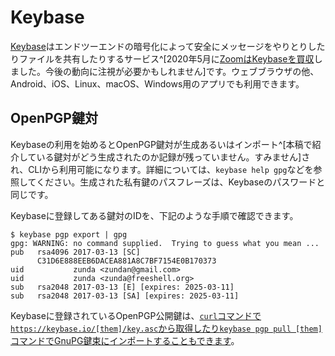 # Keybase
[Keybase](https://keybase.io/)はエンドツーエンドの暗号化によって安全にメッセージをやりとりしたりファイルを共有したりするサービス^[2020年5月に[ZoomはKeybaseを買収](https://keybase.io/blog/keybase-joins-zoom)しました。今後の動向に注視が必要かもしれません]です。ウェブブラウザの他、Android、iOS、Linux、macOS、Windows用のアプリでも利用できます。

## OpenPGP鍵対
Keybaseの利用を始めるとOpenPGP鍵対が生成あるいはインポート^[本稿で紹介している鍵対がどう生成されたのか記録が残っていません。すみません]され、CLIから利用可能になります。詳細については、`keybase help gpg`などを参照してください。生成された私有鍵のパスフレーズは、Keybaseのパスワードと同じです。

Keybaseに登録してある鍵対のIDを、下記のような手順で確認できます。

```
$ keybase pgp export | gpg
gpg: WARNING: no command supplied.  Trying to guess what you mean ...
pub   rsa4096 2017-03-13 [SC]
      C31D6E888EEB6DACEA881A8C7BF7154E0B170373
uid           zunda <zundan@gmail.com>
uid           zunda <zunda@freeshell.org>
sub   rsa2048 2017-03-13 [E] [expires: 2025-03-11]
sub   rsa2048 2017-03-13 [SA] [expires: 2025-03-11]
```

Keybaseに登録されているOpenPGP公開鍵は、[`curl`コマンドで`https://keybase.io/[them]/key.asc`から取得したり`keybase pgp pull [them]`コマンドでGnuPG鍵束にインポートすることもできます](https://keybase.io/encrypt)。

